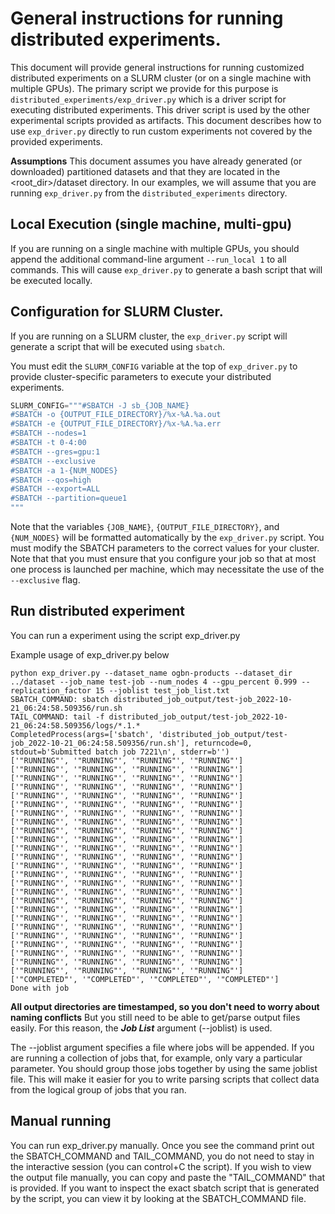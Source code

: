 # General instructions for running distributed experiments.

This document will provide general instructions for running customized distributed experiments on a SLURM cluster (or on a single machine with multiple GPUs). The primary script we provide for this purpose is ``distributed_experiments/exp_driver.py`` which is a driver script for executing distributed experiments. This driver script is used by the other experimental scripts provided as artifacts. This document describes how to use ``exp_driver.py`` directly to run custom experiments not covered by the provided experiments.

**Assumptions** This document assumes you have already generated (or downloaded) partitioned datasets and that they are located in the <root_dir>/dataset directory. In our examples, we will assume that you are running ``exp_driver.py`` from the ``distributed_experiments`` directory.

## Local Execution (single machine, multi-gpu)

If you are running on a single machine with multiple GPUs, you should append the additional command-line argument ``--run_local 1`` to all commands. This will cause ``exp_driver.py`` to generate a bash script that will be executed locally.

## Configuration for SLURM Cluster.
If you are running on a SLURM cluster, the ``exp_driver.py`` script will generate a script that will be executed using ``sbatch``. 

You must edit the ``SLURM_CONFIG`` variable at the top of ``exp_driver.py`` to provide cluster-specific parameters to execute your distributed experiments.

```python
SLURM_CONFIG="""#SBATCH -J sb_{JOB_NAME}
#SBATCH -o {OUTPUT_FILE_DIRECTORY}/%x-%A.%a.out
#SBATCH -e {OUTPUT_FILE_DIRECTORY}/%x-%A.%a.err
#SBATCH --nodes=1
#SBATCH -t 0-4:00
#SBATCH --gres=gpu:1
#SBATCH --exclusive
#SBATCH -a 1-{NUM_NODES}
#SBATCH --qos=high
#SBATCH --export=ALL
#SBATCH --partition=queue1
"""
```

Note that the variables ``{JOB_NAME}``, ``{OUTPUT_FILE_DIRECTORY}``, and ``{NUM_NODES}`` will be formatted automatically by the ``exp_driver.py`` script. You must modify the SBATCH parameters to the correct values for your cluster. Note that that you must ensure that you configure your job so that at most one process is launched per machine, which may necessitate the use of the ``--exclusive`` flag.

## Run distributed experiment

You can run a experiment using the script exp_driver.py 

Example usage of exp_driver.py below
	
	python exp_driver.py --dataset_name ogbn-products --dataset_dir ../dataset --job_name test-job --num_nodes 4 --gpu_percent 0.999 --replication_factor 15 --joblist test_job_list.txt
	SBATCH_COMMAND: sbatch distributed_job_output/test-job_2022-10-21_06:24:58.509356/run.sh
	TAIL_COMMAND: tail -f distributed_job_output/test-job_2022-10-21_06:24:58.509356/logs/*.1.*
	CompletedProcess(args=['sbatch', 'distributed_job_output/test-job_2022-10-21_06:24:58.509356/run.sh'], returncode=0, stdout=b'Submitted batch job 7221\n', stderr=b'')
	['"RUNNING"', '"RUNNING"', '"RUNNING"', '"RUNNING"']
	['"RUNNING"', '"RUNNING"', '"RUNNING"', '"RUNNING"']
	['"RUNNING"', '"RUNNING"', '"RUNNING"', '"RUNNING"']
	['"RUNNING"', '"RUNNING"', '"RUNNING"', '"RUNNING"']
	['"RUNNING"', '"RUNNING"', '"RUNNING"', '"RUNNING"']
	['"RUNNING"', '"RUNNING"', '"RUNNING"', '"RUNNING"']
	['"RUNNING"', '"RUNNING"', '"RUNNING"', '"RUNNING"']
	['"RUNNING"', '"RUNNING"', '"RUNNING"', '"RUNNING"']
	['"RUNNING"', '"RUNNING"', '"RUNNING"', '"RUNNING"']
	['"RUNNING"', '"RUNNING"', '"RUNNING"', '"RUNNING"']
	['"RUNNING"', '"RUNNING"', '"RUNNING"', '"RUNNING"']
	['"RUNNING"', '"RUNNING"', '"RUNNING"', '"RUNNING"']
	['"RUNNING"', '"RUNNING"', '"RUNNING"', '"RUNNING"']
	['"RUNNING"', '"RUNNING"', '"RUNNING"', '"RUNNING"']
	['"RUNNING"', '"RUNNING"', '"RUNNING"', '"RUNNING"']
	['"RUNNING"', '"RUNNING"', '"RUNNING"', '"RUNNING"']
	['"RUNNING"', '"RUNNING"', '"RUNNING"', '"RUNNING"']
	['"RUNNING"', '"RUNNING"', '"RUNNING"', '"RUNNING"']
	['"RUNNING"', '"RUNNING"', '"RUNNING"', '"RUNNING"']
	['"RUNNING"', '"RUNNING"', '"RUNNING"', '"RUNNING"']
	['"RUNNING"', '"RUNNING"', '"RUNNING"', '"RUNNING"']
	['"RUNNING"', '"RUNNING"', '"RUNNING"', '"RUNNING"']
	['"RUNNING"', '"RUNNING"', '"RUNNING"', '"RUNNING"']
	['"RUNNING"', '"RUNNING"', '"RUNNING"', '"RUNNING"']
	['"RUNNING"', '"RUNNING"', '"RUNNING"', '"RUNNING"']
	['"COMPLETED"', '"COMPLETED"', '"COMPLETED"', '"COMPLETED"']
	Done with job
	

**All output directories are timestamped, so you don't need to worry about naming conflicts**
But you still need to be able to get/parse output files easily. For this reason, the ***Job List*** argument (--joblist) is used.

The --joblist argument specifies a file where jobs will be appended. If you are running a collection of jobs
that, for example, only vary a particular parameter. You should group those jobs together by using the same
joblist file. This will make it easier for you to write parsing scripts that collect data from the logical
group of jobs that you ran.


## Manual running 

You can run exp_driver.py manually. Once you see the command print out the SBATCH_COMMAND and TAIL_COMMAND, you do not
need to stay in the interactive session (you can control+C the script). If you wish to view the output file manually, you
can copy and paste the "TAIL_COMMAND" that is provided. If you want to inspect the exact sbatch script that is generated
by the script, you can view it by looking at the SBATCH_COMMAND file.

